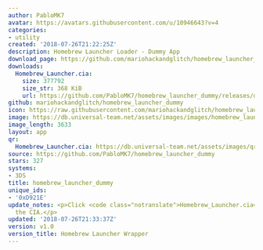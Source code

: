```yaml
---
author: PabloMK7
avatar: https://avatars.githubusercontent.com/u/10946643?v=4
categories:
- utility
created: '2018-07-26T21:22:25Z'
description: Homebrew Launcher Loader - Dummy App
download_page: https://github.com/mariohackandglitch/homebrew_launcher_dummy/releases
downloads:
  Homebrew_Launcher.cia:
    size: 377792
    size_str: 368 KiB
    url: https://github.com/PabloMK7/homebrew_launcher_dummy/releases/download/v1.0/Homebrew_Launcher.cia
github: mariohackandglitch/homebrew_launcher_dummy
icon: https://raw.githubusercontent.com/mariohackandglitch/homebrew_launcher_dummy/master/resources/icon.png
image: https://db.universal-team.net/assets/images/images/homebrew_launcher_dummy.png
image_length: 3633
layout: app
qr:
  Homebrew_Launcher.cia: https://db.universal-team.net/assets/images/qr/homebrew_launcher-cia.png
source: https://github.com/PabloMK7/homebrew_launcher_dummy
stars: 327
systems:
- 3DS
title: homebrew_launcher_dummy
unique_ids:
- '0xD921E'
update_notes: <p>Click <code class="notranslate">Homebrew_Launcher.cia</code> to download
  the CIA.</p>
updated: '2018-07-26T21:33:37Z'
version: v1.0
version_title: Homebrew Launcher Wrapper
---
```


